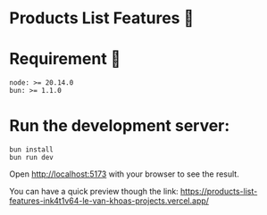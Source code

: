 

# Products List Features 🤎

# Requirement 🧰

```
node: >= 20.14.0
bun: >= 1.1.0
```

# Run the development server:

```
bun install
bun run dev
```

Open <http://localhost:5173> with your browser to see the result.

You can have a quick preview though the link: <https://products-list-features-ink4t1v64-le-van-khoas-projects.vercel.app/>
